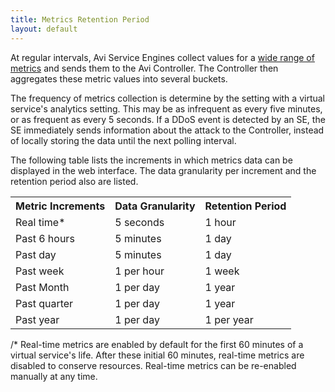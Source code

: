 ```yaml
---
title: Metrics Retention Period
layout: default
---
```

At regular intervals, Avi Service Engines collect values for a <a href="/docs/latest/metrics-list">wide range of metrics</a> and sends them to the Avi Controller. The Controller then aggregates these metric values into several buckets.

The frequency of metrics collection is determine by the setting with a virtual service's analytics setting. This may be as infrequent as every five minutes, or as frequent as every 5 seconds. If a DDoS event is detected by an SE, the SE immediately sends information about the attack to the Controller, instead of locally storing the data until the next polling interval.

The following table lists the increments in which metrics data can be displayed in the web interface. The data granularity per increment and the retention period also are listed.
<table class="myTable"> 
 <tbody> 
  <tr> 
   <th>Metric Increments</th> 
   <th> Data Granularity</th> 
   <th> Retention Period</th> 
  </tr> 
  <tr> 
   <td>Real time*</td> 
   <td style="text-align: left;">   5 seconds</td> 
   <td>     1 hour</td> 
  </tr> 
  <tr> 
   <td>Past 6 hours</td> 
   <td>   5 minutes</td> 
   <td>     1 day</td> 
  </tr> 
  <tr> 
   <td>Past day</td> 
   <td>   5 minutes</td> 
   <td>     1 day</td> 
  </tr> 
  <tr> 
   <td>Past week</td> 
   <td>   1 per hour</td> 
   <td>     1 week</td> 
  </tr> 
  <tr> 
   <td>Past Month</td> 
   <td>   1 per day</td> 
   <td>     1 year</td> 
  </tr> 
  <tr> 
   <td>Past quarter</td> 
   <td>   1 per day</td> 
   <td>     1 year</td> 
  </tr> 
  <tr> 
   <td>Past year</td> 
   <td>   1 per day</td> 
   <td>     1 per year</td> 
  </tr> 
 </tbody> 
</table>

 

/* Real-time metrics are enabled by default for the first 60 minutes of a virtual service's life. After these initial 60 minutes, real-time metrics are disabled to conserve resources. Real-time metrics can be re-enabled manually at any time.